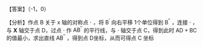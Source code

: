 【答案】（-1，0）

【分析】作点 B 关于 x 轴的对称点 $\cdot$ ，将 $\mathrm { B ^ { \prime } }$ 向右平移 1个单位得到 $\mathrm { B ^ { \prime \prime } }$ ，连接 $\cdot$ ，与 $\mathbf { X }$ 轴交于点 D，过点 $\cdot$ 作 $\mathrm { A B } ^ { \prime \prime }$ 的平行线，与 $\cdot$ 轴交于点 C，得到此时 $\mathrm { A D + B C }$ 的值最小，求出直线 $\mathrm { A B } ^ { \prime \prime }$ ，得到点 D坐标，从而可得点 C 坐标
